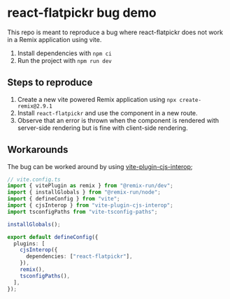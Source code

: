 # react-flatpickr bug demo

This repo is meant to reproduce a bug where react-flatpickr does not work in a
Remix application using vite.

1. Install dependencies with `npm ci`
2. Run the project with `npm run dev`

## Steps to reproduce

1. Create a new vite powered Remix application using `npx create-remix@2.9.1`
2. Install `react-flatpickr` and use the component in a new route.
3. Observe that an error is thrown when the component is rendered with
   server-side rendering but is fine with client-side rendering.

## Workarounds

The bug can be worked around by using
[vite-plugin-cjs-interop](https://github.com/cyco130/vite-plugin-cjs-interop);

```ts
// vite.config.ts
import { vitePlugin as remix } from "@remix-run/dev";
import { installGlobals } from "@remix-run/node";
import { defineConfig } from "vite";
import { cjsInterop } from "vite-plugin-cjs-interop";
import tsconfigPaths from "vite-tsconfig-paths";

installGlobals();

export default defineConfig({
  plugins: [
    cjsInterop({
      dependencies: ["react-flatpickr"],
    }),
    remix(),
    tsconfigPaths(),
  ],
});
```
